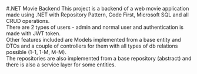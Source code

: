 #.NET Movie Backend
This project is a backend of a web movie application made using .NET with Repository Pattern, Code First, Microsoft SQL and all CRUD operations.\
There are 2 types of users - admin and normal user and authentication is made with JWT token.\
Other features included are Models implemented from a base entity and DTOs and a couple of controllers for them with all types of db relations possible (1-1, 1-M, M-M).\
The repositories are also implemented from a base repository (abstract) and there is also a service layer for some entities. 
